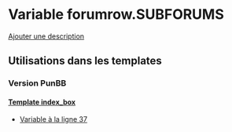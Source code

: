 # Variable forumrow.SUBFORUMS
[Ajouter une description](https://fa-tvars.appspot.com/var/forumrow.SUBFORUMS)

## Utilisations dans les templates

### Version PunBB

#### [Template index_box](punbb/index_box.md)
* [Variable &agrave; la ligne 37](../punbb/index_box.tpl#L37)